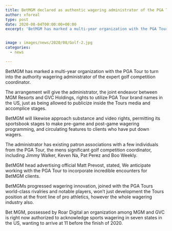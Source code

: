 ```yaml
---
title: BetMGM declared as authentic wagering administrator of the PGA Tour
author: xforeal 
type: post
date: 2020-08-04T00:00:00+00:00
excerpt: 'BetMGM has marked a multi-year organization with the PGA Tour to turn into the authority wagering administrator of the expert golf competition organiser '


image : images/news/2020/08/Golf-2.jpg
categories:
  - news

---
```

BetMGM has marked a multi-year organization with the PGA Tour to turn into the authority wagering administrator of the expert golf competition coordinator. 

The arrangement will give the administrator, the joint endeavor between MGM Resorts and GVC Holdings, rights to utilize PGA Tour brand names in the US, just as being allowed to publicize inside the Tours media and accomplice stages. 

BetMGM will likewise approach substance and video rights, permitting its sportsbook stages to make pre-game and post-game wagering programming, and circulating features to clients who have put down wagers. 

The administrator has existing patron associations with a few individuals from the PGA Tour, the mens significant golf competition coordinator, including Jimmy Walker, Keven Na, Pat Perez and Boo Weekly. 

BetMGM head advertising official Matt Prevost, stated, We anticipate working with the PGA Tour to incorporate incredible encounters for BetMGM clients. 

BetMGMs progressed wagering innovation, joined with the PGA Tours world-class rivalries and notable players, won&#8217;t just development the Tours position at the front line of pro athletics, however the whole wagering industry also. 

Bet MGM, possessed by Roar Digital an organization among MGM and GVC is right now authorized to acknowledge sports wagering in seven states in the US, wanting to arrive at 11 before the finish of 2020.